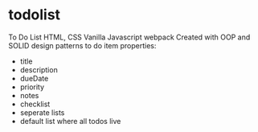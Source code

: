 # todolist
To Do List HTML, CSS Vanilla Javascript webpack
Created with OOP and SOLID design patterns
to do item properties:
- title
- description
- dueDate
- priority
- notes
- checklist
- seperate lists 
- default list where all todos live

